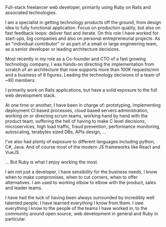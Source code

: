   Full-stack freelancer web developer, primarily using Ruby on Rails and associated technologies.

  I am a specialist in getting technology products off the ground, from design idea to fully functional application. Focus on production quality, but also on fast feedback loops: deliver fast and iterate. On this role I have worked for start-ups, big companies and also on personal entrepreneurial projects. As an "individual contributor" or as part of a small or large engineering team, as a senior developer or leading architecture decisions.

  Most recently in my role as a Co-founder and CTO of a fast growing technology company, I was hands-on directing the implementation from scratch of an architecture that now supports more than 100K requests/min and a business of 8 figures. Leading the technology decisions of a team of ~80 members.

  I primarily work on Rails applications, but have a solid exposure to the full web development stack.

  At one time or another, I have been in charge of: prototyping, implementing deployment CI based processes, cloud based servers administration, working on or directing scrum teams, working hand by hand with the product team, suffering the hell of having to make C level decisions, microservices, high load traffic, fraud prevention, performance monitoring, autoscaling, terabytes sized DBs, APIs design, ...

  I've also had plenty of exposure to different languages including python, C#, Java. And of course most of the modern JS frameworks like React and VueJS.

  ... But Ruby is what I enjoy working the most.

  I am not just a developer, I have sensibility for the business needs, I know when to make compromises, when to cut corners, when to offer alternatives. I am used to working elbow to elbow with the product, sales and leader teams.

  I have had the luck of having been always surrounded by incredibly well talented people. I have learned everything I know from them. I owe everything I know to the people of the teams I have worked in, to the community around open source, web development in general and Ruby in particular.
